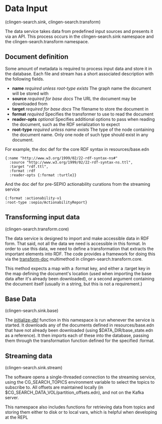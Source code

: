 # Data Input
(clingen-search.sink, clingen-search.transform)

The data service takes data from predefined input sources and presents it via an API. This process occurs in the clingen-search.sink namespace and the clingen-search.transform namespace.

## Document definition

Some amount of metadata is required to process input data and store it in the database. Each file and stream has a short associated description with the following fields.

* **name** *required unless root-type exists* The graph name the document will be stored with
* **source** *required for base docs* The URL the document may be downloaded from
* **target** *required for base docs* The filename to store the document in
* **format** *required* Specifies the transformer to use to read the document
* **reader-opts** *optional* Specifies additional options to pass when reading the document, such as the RDF serialization to expect
* **root-type** *required unless name exists* The type of the node containing the document name. Only one node of such type should exist in any document.

For example, the doc def for the core RDF syntax in resources/base.edn
```
{:name "http://www.w3.org/1999/02/22-rdf-syntax-ns#"
  :source "http://www.w3.org/1999/02/22-rdf-syntax-ns.ttl",
  :target "rdf.ttl",
  :format :rdf
  :reader-opts {:format :turtle}}
```

And the doc def for pre-SEPIO actionability curations from the streaming service
```
{:format :actionability-v1
:root-type :sepio/ActionabilityReport}
```

## Transforming input data
(clingen-search.transform.core)

The data service is designed to import and make accessible data in RDF form. That said, not all the data we need is accessible in this format. In order to use this data, we need to define a transformation that extracts the important elements into RDF. The code provides a framework for doing this via the [transform-doc](#) multimethod in clingen-search.transform.core.

This method expects a map with a :format key, and either a :target key in the map defining the document's location (used when importing the base data after it's already been downloaded), or a second argument containing the document itself (usually in a string, but this is not a requirement.)

## Base Data
(clingen-search.sink.base)

The [initialize-db!](#) function in this namespace is run whenever the service is started. It downloads any of the documents defined in resources/base.edn that have not already been downloaded (using $DATA_DIR/base_state.edn as a reference). It then imports each of these into the database, passing them through the transformation function defined for the specified :format.

## Streaming data
(clingen-search.sink.stream)

The software opens a single-threaded connection to the streaming service, using the CG_SEARCH_TOPICS environment variable to select the topics to subscribe to. All offsets are maintained locally (in $CG_SEARCH_DATA_VOL/partition_offsets.edn), and not on the Kafka server. 

This namespace also includes functions for retrieving data from topics and storing them either to disk or to local vars, which is helpful when developing at the REPL


